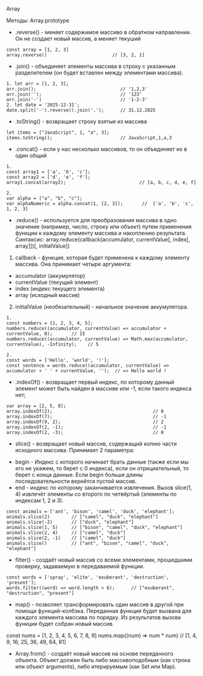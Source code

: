 Array

Методы:  Array.prototype

- .reverse() - меняет содержимое массиво в обратном направлении. Он не создает новый массив, 
а меняет текуший

```
const array = [1, 2, 3]
array.reverse()                        // [3, 2, 1]
```

- .join() - объединяет элементы массива в строку с указанным разделителем (он будет вставлен между элементами массива). 

```
1. let arr = [1, 2, 3];
arr.join();                               // '1,2,3'
arr.join('');                             // '123'
arr.join('-')                             // '1-2-3'
2. let date = '2025-12-31';
date.split('-').reverse().join('.');      // 31.12.2025
```
- .toString() - возвращает строку взятые из массива

```
let items = ["JavaScript", 1, "a", 3];
items.toString();                         // JavaScript,1,a,3

```

- .concat() - если у нас несколько массивов, то он объединяет их в один общий
```
1. 
const array1 = ['a', 'b', 'c'];
const array2 = ['d', 'e', 'f'];
array1.concat(array2);                           // [a, b, c, d, e, f]

2. 
var alpha = ["a", "b", "c"];
var alphaNumeric = alpha.concat(1, [2, 3]);       //  ['a', 'b', 'c', 1, 2, 3]
```

- .reduce() -  используется для преобразования массива в одно значение (например, число, строку или объект) путем применения функции к каждому элементу массива и накоплению результата. Синтаксис: array.reduce(callback(accumulator, currentValue[, index[, array]])[, initialValue])

1. callback - функция, которая будет применена к каждому элементу массива. Она принимает четыре аргумента: 

- accumulator (аккумулятор)
- currentValue (текущий элемент)
- index (индекс текущего элемента)
- array  (исходный массив)

2. initialValue (необязательный) - начальное значение аккумулятора.

```
1. 
const numbers = [1, 2, 3, 4, 5];
numbers.reduce((accumulator, currentValue) => accumulator + currentValue, 0);       // 15
numbers.reduce((accumulator, currentValue) => Math.max(accumulator, currentValue), -Infinity);    // 5

2. 
const words = ['Hello', 'world', '!'];
const sentence = words.reduce((accumulator, currentValue) => accumulator + ' ' + currentValue, '');  // => Hello world !
```

- .indexOf() - возвращает первый индекс, по которому данный элемент может быть найден в массиве или -1, если такого индекса нет;

```
var array = [2, 5, 9];
array.indexOf(2);                                     // 0
array.indexOf(7);                                     // -1
array.indexOf(9, 2);                                  // 2
array.indexOf(2, -1);                                 // -1
array.indexOf(2, -3);                                 // 0
```


- slice() - возвращает новый массив, содержащий копию части исходного массива. Принимает 2 параметра: 
* begin - Индекс с которого начинает брать данные (также если мы его не укажем, то берет с 0 индекса), если он отрициательный, то берет с конца данные. Если begin больше длины последовательности вернётся пустой массив.
* end - индекс по которому заканчивается извлечения. Вызов slice(1, 4) извлечёт элементы со второго по четвёртый (элементы по индексам 1, 2 и 3).

```
const animals = ['ant', 'bison', 'camel', 'duck', 'elephant'];
animals.slice(2)        // ["camel", "duck", "elephant"]
animals.slice(-2)       // ["duck", "elephant"]
animals.slice(1, 5)     // ["bison", "camel", "duck", "elephant"]
animals.slice(2, 4)     // ["camel", "duck"]
animals.slice(2, -1)    // ["camel", "duck"]
animals.slice()         // ["ant", "bison", "camel", "duck", "elephant"]

```

- filter() -  создаёт новый массив со всеми элементами, прошедшими проверку, задаваемую в передаваемой функции.


```
const words = ['spray', 'elite', 'exuberant', 'destruction', 'present'];
words.filter((word) => word.length > 6);      // ["exuberant", "destruction", "present"]

```

- map() - позволяет трансформировать один массив в другой при помощи функций-колбэка. Переданная функция будет вызвана для каждого элемента массива по порядку. Из результатов вызова функции будет собран новый массив.

const nums = [1, 2, 3, 4, 5, 6, 7, 8, 9]
nums.map((num) => num * num)                   // [1, 4, 9, 16, 25, 36, 49, 64, 81]

- Array.from() - создаёт новый массив на основе переданного объекта. Объект должен быть либо массивоподобным (как строка или объект arguments), либо итерируемым (как Set или Map).